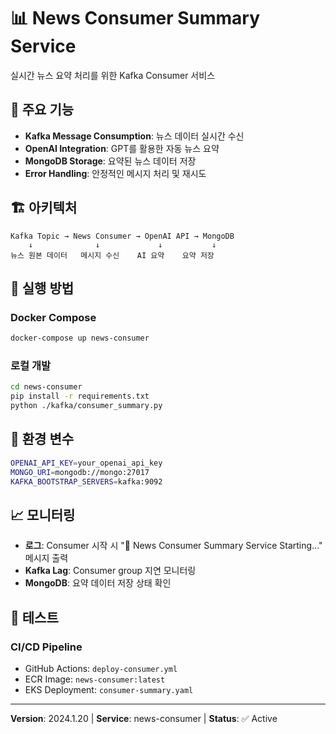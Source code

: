 # 📊 News Consumer Summary Service

실시간 뉴스 요약 처리를 위한 Kafka Consumer 서비스

## 🎯 **주요 기능**

- **Kafka Message Consumption**: 뉴스 데이터 실시간 수신
- **OpenAI Integration**: GPT를 활용한 자동 뉴스 요약
- **MongoDB Storage**: 요약된 뉴스 데이터 저장
- **Error Handling**: 안정적인 메시지 처리 및 재시도

## 🏗️ **아키텍처**

```
Kafka Topic → News Consumer → OpenAI API → MongoDB
    ↓              ↓             ↓           ↓
뉴스 원본 데이터   메시지 수신    AI 요약    요약 저장
```

## 🚀 **실행 방법**

### **Docker Compose**
```bash
docker-compose up news-consumer
```

### **로컬 개발**
```bash
cd news-consumer
pip install -r requirements.txt
python ./kafka/consumer_summary.py
```

## 🔧 **환경 변수**

```bash
OPENAI_API_KEY=your_openai_api_key
MONGO_URI=mongodb://mongo:27017
KAFKA_BOOTSTRAP_SERVERS=kafka:9092
```

## 📈 **모니터링**

- **로그**: Consumer 시작 시 "🚀 News Consumer Summary Service Starting..." 메시지 출력
- **Kafka Lag**: Consumer group 지연 모니터링
- **MongoDB**: 요약 데이터 저장 상태 확인

## 🧪 **테스트**

### **CI/CD Pipeline**
- GitHub Actions: `deploy-consumer.yml`
- ECR Image: `news-consumer:latest`
- EKS Deployment: `consumer-summary.yaml`

<!-- 🧪 GitHub Actions Test: 2024-01-20 v1.0 -->
<!-- 🚀 Consumer workflow test trigger -->
<!-- 📊 Summary service deployment test -->

---
**Version**: 2024.1.20 | **Service**: news-consumer | **Status**: ✅ Active 